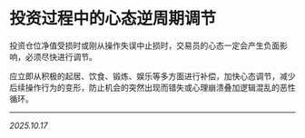 # 投资过程中的心态逆周期调节

投资仓位净值受损时或刚从操作失误中止损时，交易员的心态一定会产生负面影响，必须尽快进行调节。

应立即从积极的起居、饮食、锻炼、娱乐等多方面进行补偿，加快心态调节，减少后续操作行为的变形，防止机会的突然出现而错失或心理崩溃叠加逻辑混乱的恶性循环。

---

*2025.10.17*
